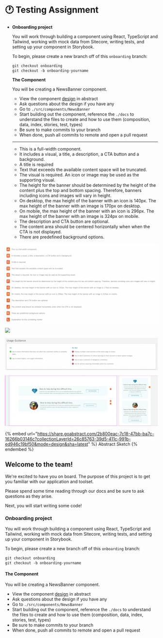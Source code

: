 # 🕐 Testing Assignment

- ####

  **Onboarding project**

  You will work through building a component using React, TypeScript and Tailwind, working with mock data from Sitecore, writing tests, and setting up your component in Storybook.

  To begin, please create a new branch off of this `onboarding` branch:

  ```
  git checkout onboarding
  git checkout -b onboarding-yourname
  ```

  **The Component**

  You will be creating a NewsBanner component.

  - View the component [design](https://app.abstract.com/projects/7d33aa49-f1f0-47eb-971d-893d6457bcbc/branches/9556131a-d820-4925-8e56-968513c820b5/commits/latest/files/56AED96A-C786-42FD-8B75-CFA17F1BE644/layers/2CFCCB94-B674-49E3-B0CD-E73E9BEEAB81?collectionId=e0eaf804-c52c-4f76-9ae9-c8643bd687e3&collectionLayerId=26c85763-39d5-411c-991b-ed946c19bf50) in abstract
  - Ask questions about the design if you have any
  - Go to `./src/components/NewsBanner`
  - Start building out the component, reference the `./docs` to understand the files to create and how to use them (composition, data, index, stories, test, types)
  - Be sure to make commits to your branch
  - When done, push all commits to remote and open a pull request

  ***

  - This is a full-width component.
  - It includes a visual, a title, a description, a CTA button and a background.
  - A title is required
  - Text that exceeds the available content space will be truncated.
  - The visual is required. An icon or image may be used as the supporting visual.
  - The height for the banner should be determined by the height of the content plus the top and bottom spacing. Therefore, banners including icons and images will vary in height.
  - On desktop, the max height of the banner with an icon is 140px. The max height of the banner with an image is 170px on desktop.
  - On mobile, the max height of the banner with an icon is 296px. The max height of the banner with an image is 324px on mobile.
  - The description and CTA button are optional.
  - The content area should be centered horizontally when when the CTA is not displayed.
  - There are predefined background options.

![](<../.gitbook/assets/Screen Shot 2022-01-28 at 12.18.23 PM.png>)

![](../.gitbook/assets/assignment.png)

![](<../.gitbook/assets/Screen Shot 2022-01-27 at 3.23.20 AM (1).png>)

![](<../.gitbook/assets/Screen Shot 2022-01-27 at 12.59.02 AM.png>)

{% embed url="https://share.goabstract.com/2b800eac-7c18-47bb-ba7c-16266b03146c?collectionLayerId=26c85763-39d5-411c-991b-ed946c19bf50&mode=design&sha=latest" %}
Abstract Sketch
{% endembed %}

## Welcome to the team!

We're excited to have you on board. The purpose of this project is to get you familiar with our application and toolset.

Please spend some time reading through our docs and be sure to ask questions as they arise.

Next, you will start writing some code!

### Onboarding project

You will work through building a component using React, TypeScript and Tailwind, working with mock data from Sitecore, writing tests, and setting up your component in Storybook.

To begin, please create a new branch off of this `onboarding` branch:

```
git checkout onboarding
git checkout -b onboarding-yourname
```

#### The Component

You will be creating a NewsBanner component.

- View the component [design](https://app.abstract.com/projects/7d33aa49-f1f0-47eb-971d-893d6457bcbc/branches/9556131a-d820-4925-8e56-968513c820b5/commits/latest/files/56AED96A-C786-42FD-8B75-CFA17F1BE644/layers/2CFCCB94-B674-49E3-B0CD-E73E9BEEAB81?collectionId=e0eaf804-c52c-4f76-9ae9-c8643bd687e3&collectionLayerId=26c85763-39d5-411c-991b-ed946c19bf50) in abstract
- Ask questions about the design if you have any
- Go to `./src/components/NewsBanner`
- Start building out the component, reference the `./docs` to understand the files to create and how to use them (composition, data, index, stories, test, types)
- Be sure to make commits to your branch
- When done, push all commits to remote and open a pull request
